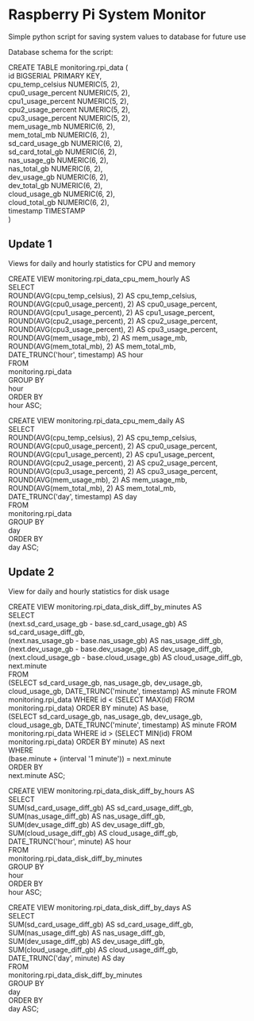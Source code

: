 # Raspberry Pi System Monitor

Simple python script for saving system values to database for future use

Database schema for the script:

CREATE TABLE monitoring.rpi_data (  
	id BIGSERIAL PRIMARY KEY,  
	cpu_temp_celsius NUMERIC(5, 2),  
	cpu0_usage_percent NUMERIC(5, 2),  
	cpu1_usage_percent NUMERIC(5, 2),  
	cpu2_usage_percent NUMERIC(5, 2),  
	cpu3_usage_percent NUMERIC(5, 2),  
	mem_usage_mb NUMERIC(6, 2),  
	mem_total_mb NUMERIC(6, 2),  
	sd_card_usage_gb NUMERIC(6, 2),  
	sd_card_total_gb NUMERIC(6, 2),  
	nas_usage_gb NUMERIC(6, 2),  
	nas_total_gb NUMERIC(6, 2),  
	dev_usage_gb NUMERIC(6, 2),  
	dev_total_gb NUMERIC(6, 2),  
	cloud_usage_gb NUMERIC(6, 2),  
	cloud_total_gb NUMERIC(6, 2),  
	timestamp TIMESTAMP  
)

## Update 1

Views for daily and hourly statistics for CPU and memory

CREATE VIEW monitoring.rpi_data_cpu_mem_hourly AS  
	SELECT  
		ROUND(AVG(cpu_temp_celsius), 2) AS cpu_temp_celsius,  
		ROUND(AVG(cpu0_usage_percent), 2) AS cpu0_usage_percent,  
		ROUND(AVG(cpu1_usage_percent), 2) AS cpu1_usage_percent,  
		ROUND(AVG(cpu2_usage_percent), 2) AS cpu2_usage_percent,  
		ROUND(AVG(cpu3_usage_percent), 2) AS cpu3_usage_percent,  
		ROUND(AVG(mem_usage_mb), 2) AS mem_usage_mb,  
		ROUND(AVG(mem_total_mb), 2) AS mem_total_mb,  
		DATE_TRUNC('hour', timestamp) AS hour  
	FROM  
		monitoring.rpi_data  
	GROUP BY  
		hour  
	ORDER BY  
	hour ASC;

CREATE VIEW monitoring.rpi_data_cpu_mem_daily AS  
	SELECT  
		ROUND(AVG(cpu_temp_celsius), 2) AS cpu_temp_celsius,  
		ROUND(AVG(cpu0_usage_percent), 2) AS cpu0_usage_percent,  
		ROUND(AVG(cpu1_usage_percent), 2) AS cpu1_usage_percent,  
		ROUND(AVG(cpu2_usage_percent), 2) AS cpu2_usage_percent,  
		ROUND(AVG(cpu3_usage_percent), 2) AS cpu3_usage_percent,  
		ROUND(AVG(mem_usage_mb), 2) AS mem_usage_mb,  
		ROUND(AVG(mem_total_mb), 2) AS mem_total_mb,  
		DATE_TRUNC('day', timestamp) AS day  
	FROM  
		monitoring.rpi_data  
	GROUP BY  
		day  
	ORDER BY  
	day ASC;

## Update 2

View for daily and hourly statistics for disk usage

CREATE VIEW monitoring.rpi_data_disk_diff_by_minutes AS  
	SELECT  
		(next.sd_card_usage_gb - base.sd_card_usage_gb) AS sd_card_usage_diff_gb,  
		(next.nas_usage_gb - base.nas_usage_gb) AS nas_usage_diff_gb,  
		(next.dev_usage_gb - base.dev_usage_gb) AS dev_usage_diff_gb,  
		(next.cloud_usage_gb - base.cloud_usage_gb) AS cloud_usage_diff_gb,  
		next.minute  
	FROM  
		(SELECT sd_card_usage_gb, nas_usage_gb, dev_usage_gb, cloud_usage_gb, DATE_TRUNC('minute', timestamp) AS minute FROM monitoring.rpi_data WHERE id < (SELECT MAX(id) FROM monitoring.rpi_data) ORDER BY minute) AS base,  
		(SELECT sd_card_usage_gb, nas_usage_gb, dev_usage_gb, cloud_usage_gb, DATE_TRUNC('minute', timestamp) AS minute FROM monitoring.rpi_data WHERE id > (SELECT MIN(id) FROM monitoring.rpi_data) ORDER BY minute) AS next  
	WHERE  
		(base.minute + (interval '1 minute')) = next.minute  
	ORDER BY  
		next.minute ASC;

CREATE VIEW monitoring.rpi_data_disk_diff_by_hours AS  
	SELECT  
		SUM(sd_card_usage_diff_gb) AS sd_card_usage_diff_gb,  
		SUM(nas_usage_diff_gb) AS nas_usage_diff_gb,  
		SUM(dev_usage_diff_gb) AS dev_usage_diff_gb,  
		SUM(cloud_usage_diff_gb) AS cloud_usage_diff_gb,   
		DATE_TRUNC('hour', minute) AS hour  
	FROM  
		monitoring.rpi_data_disk_diff_by_minutes  
	GROUP BY  
		hour  
	ORDER BY  
		hour ASC;

CREATE VIEW monitoring.rpi_data_disk_diff_by_days AS  
	SELECT  
		SUM(sd_card_usage_diff_gb) AS sd_card_usage_diff_gb,  
		SUM(nas_usage_diff_gb) AS nas_usage_diff_gb,  
		SUM(dev_usage_diff_gb) AS dev_usage_diff_gb,  
		SUM(cloud_usage_diff_gb) AS cloud_usage_diff_gb,   
		DATE_TRUNC('day', minute) AS day  
	FROM  
		monitoring.rpi_data_disk_diff_by_minutes  
	GROUP BY  
		day  
	ORDER BY  
		day ASC;
